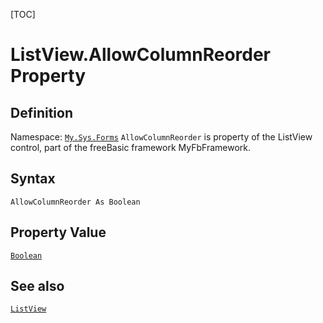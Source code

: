 [TOC]
# ListView.AllowColumnReorder Property

## Definition
Namespace: [`My.Sys.Forms`](My.Sys.Forms.md)
`AllowColumnReorder` is property of the ListView control, part of the freeBasic framework MyFbFramework.
## Syntax
```freeBasic
AllowColumnReorder As Boolean
```
## Property Value
[`Boolean`]("https://www.freebasic.net/wiki/KeyPgBoolean")
## See also
[`ListView`](ListView.md)
